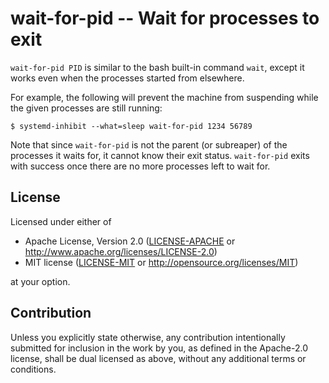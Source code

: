 # wait-for-pid -- Wait for processes to exit

`wait-for-pid PID` is similar to the bash built-in command `wait`, except it works even when the processes started from elsewhere.

For example, the following will prevent the machine from suspending while the given processes are still running:

```console
$ systemd-inhibit --what=sleep wait-for-pid 1234 56789
```

Note that since `wait-for-pid` is not the parent (or subreaper) of the processes it waits for, it cannot know their exit status.
`wait-for-pid` exits with success once there are no more processes left to wait for.

## License

Licensed under either of

 * Apache License, Version 2.0 ([LICENSE-APACHE](LICENSE-APACHE) or http://www.apache.org/licenses/LICENSE-2.0)
 * MIT license ([LICENSE-MIT](LICENSE-MIT) or http://opensource.org/licenses/MIT)

at your option.

## Contribution

Unless you explicitly state otherwise, any contribution intentionally submitted
for inclusion in the work by you, as defined in the Apache-2.0 license, shall be
dual licensed as above, without any additional terms or conditions.
